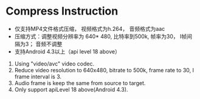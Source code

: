 # Compress Instruction

- 仅支持MP4文件格式压缩， 视频格式为h.264， 音频格式为aac
- 压缩方式：调整视频分辨率为 640* 480, 比特率到500k, 帧率为30， I帧间隔为3； 音频不调整
- 支持Android 4.3以上（api level 18 above）


1. Using "video/avc" video codec.
2. Reduce video resolution to 640x480, bitrate to 500k, frame rate to 30, I frame interval is 3.
3. Audio frame is keep the same from source to target.
4. Only support apiLevel 18 above(Android 4.3).


